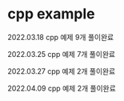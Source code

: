 # cpp example
  2022.03.18
  cpp 예제 9개 풀이완료
  
  2022.03.25
  cpp 예제 7개 풀이완료
  
  2022.03.27
  cpp 예제 2개 풀이완료
  
  2022.04.09
  cpp 예제 2개 풀이완료

